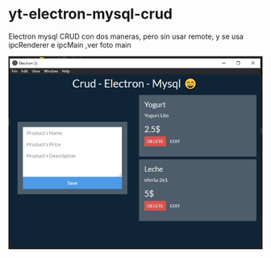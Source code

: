 # yt-electron-mysql-crud
Electron mysql CRUD con dos maneras, pero sin usar remote, y se usa ipcRenderer e ipcMain ,ver foto main

<img src="main.jpg" />
